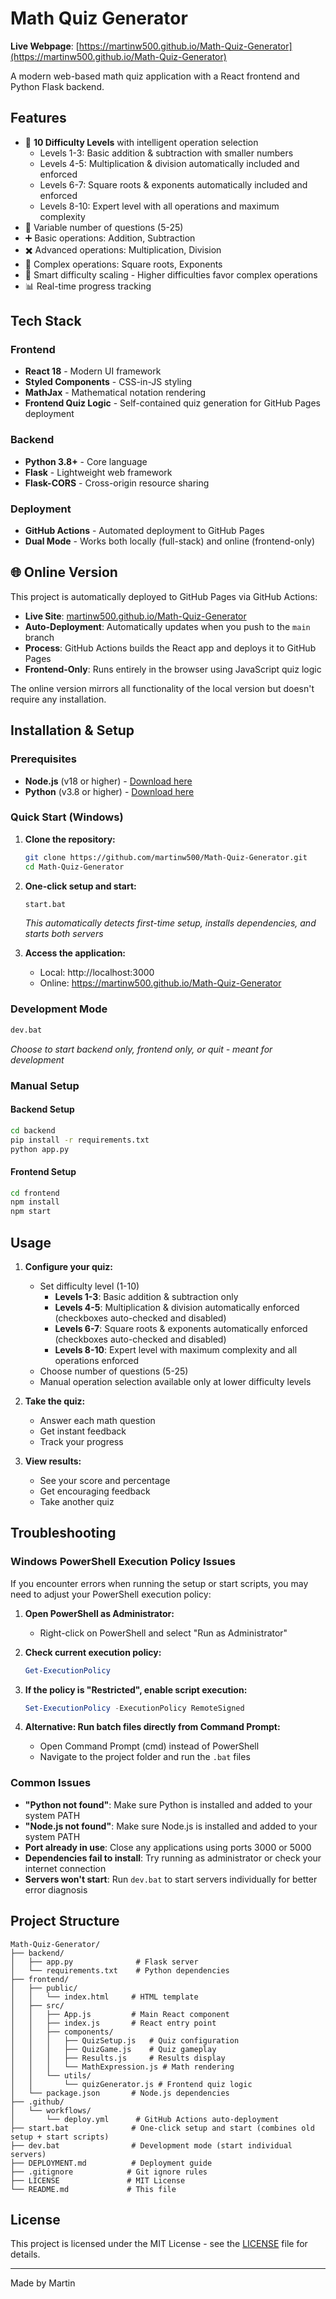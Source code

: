 # Math Quiz Generator

**Live Webpage**: [https://martinw500.github.io/Math-Quiz-Generator](https://martinw500.github.io/Math-Quiz-Generator)

A modern web-based math quiz application with a React frontend and Python Flask backend.

## Features

- 🎯 **10 Difficulty Levels** with intelligent operation selection
  - Levels 1-3: Basic addition & subtraction with smaller numbers
  - Levels 4-5: Multiplication & division automatically included and enforced
  - Levels 6-7: Square roots & exponents automatically included and enforced
  - Levels 8-10: Expert level with all operations and maximum complexity
- 🔢 Variable number of questions (5-25)
- ➕ Basic operations: Addition, Subtraction
- ✖️ Advanced operations: Multiplication, Division
- 🔺 Complex operations: Square roots, Exponents
- 🧠 Smart difficulty scaling - Higher difficulties favor complex operations
- 📊 Real-time progress tracking

## Tech Stack

### Frontend
- **React 18** - Modern UI framework
- **Styled Components** - CSS-in-JS styling
- **MathJax** - Mathematical notation rendering
- **Frontend Quiz Logic** - Self-contained quiz generation for GitHub Pages deployment

### Backend
- **Python 3.8+** - Core language
- **Flask** - Lightweight web framework
- **Flask-CORS** - Cross-origin resource sharing

### Deployment
- **GitHub Actions** - Automated deployment to GitHub Pages
- **Dual Mode** - Works both locally (full-stack) and online (frontend-only)

## 🌐 Online Version

This project is automatically deployed to GitHub Pages via GitHub Actions:

- **Live Site**: [martinw500.github.io/Math-Quiz-Generator](https://martinw500.github.io/Math-Quiz-Generator)
- **Auto-Deployment**: Automatically updates when you push to the `main` branch
- **Process**: GitHub Actions builds the React app and deploys it to GitHub Pages
- **Frontend-Only**: Runs entirely in the browser using JavaScript quiz logic

The online version mirrors all functionality of the local version but doesn't require any installation.

## Installation & Setup

### Prerequisites
- **Node.js** (v18 or higher) - [Download here](https://nodejs.org/)
- **Python** (v3.8 or higher) - [Download here](https://python.org/)

### Quick Start (Windows)

1. **Clone the repository:**
   ```bash
   git clone https://github.com/martinw500/Math-Quiz-Generator.git
   cd Math-Quiz-Generator
   ```

2. **One-click setup and start:**
   ```bash
   start.bat
   ```
   *This automatically detects first-time setup, installs dependencies, and starts both servers*

3. **Access the application:**
   - Local: http://localhost:3000
   - Online: https://martinw500.github.io/Math-Quiz-Generator

### Development Mode
```bash
dev.bat
```
*Choose to start backend only, frontend only, or quit - meant for development*

### Manual Setup

#### Backend Setup
```bash
cd backend
pip install -r requirements.txt
python app.py
```

#### Frontend Setup
```bash
cd frontend
npm install
npm start
```

## Usage

1. **Configure your quiz:**
   - Set difficulty level (1-10)
     - **Levels 1-3**: Basic addition & subtraction only
     - **Levels 4-5**: Multiplication & division automatically enforced (checkboxes auto-checked and disabled)
     - **Levels 6-7**: Square roots & exponents automatically enforced (checkboxes auto-checked and disabled)
     - **Levels 8-10**: Expert level with maximum complexity and all operations enforced
   - Choose number of questions (5-25)
   - Manual operation selection available only at lower difficulty levels

2. **Take the quiz:**
   - Answer each math question
   - Get instant feedback
   - Track your progress

3. **View results:**
   - See your score and percentage
   - Get encouraging feedback
   - Take another quiz

## Troubleshooting

### Windows PowerShell Execution Policy Issues

If you encounter errors when running the setup or start scripts, you may need to adjust your PowerShell execution policy:

1. **Open PowerShell as Administrator:**
   - Right-click on PowerShell and select "Run as Administrator"

2. **Check current execution policy:**
   ```powershell
   Get-ExecutionPolicy
   ```

3. **If the policy is "Restricted", enable script execution:**
   ```powershell
   Set-ExecutionPolicy -ExecutionPolicy RemoteSigned
   ```

4. **Alternative: Run batch files directly from Command Prompt:**
   - Open Command Prompt (cmd) instead of PowerShell
   - Navigate to the project folder and run the `.bat` files

### Common Issues

- **"Python not found"**: Make sure Python is installed and added to your system PATH
- **"Node.js not found"**: Make sure Node.js is installed and added to your system PATH  
- **Port already in use**: Close any applications using ports 3000 or 5000
- **Dependencies fail to install**: Try running as administrator or check your internet connection
- **Servers won't start**: Run `dev.bat` to start servers individually for better error diagnosis


## Project Structure

```
Math-Quiz-Generator/
├── backend/
│   ├── app.py              # Flask server
│   └── requirements.txt    # Python dependencies
├── frontend/
│   ├── public/
│   │   └── index.html     # HTML template
│   ├── src/
│   │   ├── App.js         # Main React component
│   │   ├── index.js       # React entry point
│   │   ├── components/
│   │   │   ├── QuizSetup.js   # Quiz configuration
│   │   │   ├── QuizGame.js    # Quiz gameplay
│   │   │   ├── Results.js     # Results display
│   │   │   └── MathExpression.js # Math rendering
│   │   └── utils/
│   │       └── quizGenerator.js # Frontend quiz logic
│   └── package.json       # Node.js dependencies
├── .github/
│   └── workflows/
│       └── deploy.yml      # GitHub Actions auto-deployment
├── start.bat              # One-click setup and start (combines old setup + start scripts)
├── dev.bat                # Development mode (start individual servers)
├── DEPLOYMENT.md          # Deployment guide
├── .gitignore            # Git ignore rules
├── LICENSE               # MIT License
└── README.md             # This file
```

## License

This project is licensed under the MIT License - see the [LICENSE](LICENSE) file for details.

---

Made by Martin
